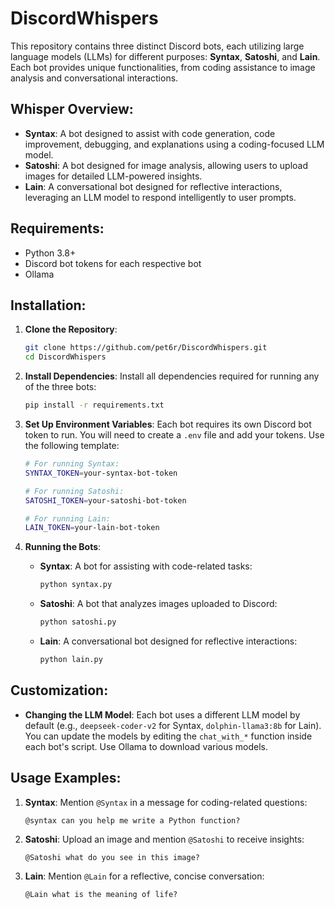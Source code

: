 # DiscordWhispers

This repository contains three distinct Discord bots, each utilizing large language models (LLMs) for different purposes: **Syntax**, **Satoshi**, and **Lain**. Each bot provides unique functionalities, from coding assistance to image analysis and conversational interactions.

## Whisper Overview:
- **Syntax**: A bot designed to assist with code generation, code improvement, debugging, and explanations using a coding-focused LLM model.
- **Satoshi**: A bot designed for image analysis, allowing users to upload images for detailed LLM-powered insights.
- **Lain**: A conversational bot designed for reflective interactions, leveraging an LLM model to respond intelligently to user prompts.

## Requirements:
- Python 3.8+
- Discord bot tokens for each respective bot
- Ollama
  
## Installation:
1. **Clone the Repository**:
   ```bash
   git clone https://github.com/pet6r/DiscordWhispers.git
   cd DiscordWhispers
   ```

2. **Install Dependencies**:
   Install all dependencies required for running any of the three bots:
   ```bash
   pip install -r requirements.txt
   ```

3. **Set Up Environment Variables**:
   Each bot requires its own Discord bot token to run. You will need to create a `.env` file and add your tokens. Use the following template:
   
   ```bash
   # For running Syntax:
   SYNTAX_TOKEN=your-syntax-bot-token
   
   # For running Satoshi:
   SATOSHI_TOKEN=your-satoshi-bot-token
   
   # For running Lain:
   LAIN_TOKEN=your-lain-bot-token
   ```

4. **Running the Bots**:
   - **Syntax**: A bot for assisting with code-related tasks:
     ```bash
     python syntax.py
     ```
   - **Satoshi**: A bot that analyzes images uploaded to Discord:
     ```bash
     python satoshi.py
     ```
   - **Lain**: A conversational bot designed for reflective interactions:
     ```bash
     python lain.py
     ```

## Customization:
- **Changing the LLM Model**: Each bot uses a different LLM model by default (e.g., `deepseek-coder-v2` for Syntax, `dolphin-llama3:8b` for Lain). You can update the models by editing the `chat_with_*` function inside each bot's script. Use Ollama to download various models.

## Usage Examples:
1. **Syntax**:
    Mention `@Syntax` in a message for coding-related questions:
     ```text
     @syntax can you help me write a Python function?
     ```

2. **Satoshi**:
    Upload an image and mention `@Satoshi` to receive insights:
     ```text
     @Satoshi what do you see in this image?
     ```

3. **Lain**:
    Mention `@Lain` for a reflective, concise conversation:
     ```text
     @Lain what is the meaning of life?
     ```


